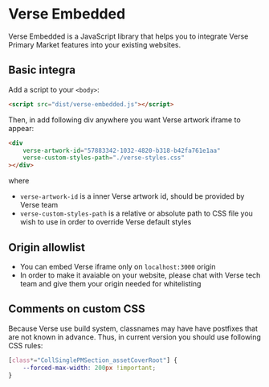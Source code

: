 # Verse Embedded

Verse Embedded is a JavaScript library that helps you to integrate Verse Primary Market features into your existing websites.

## Basic integra

Add a script to your `<body>`:
```html
<script src="dist/verse-embedded.js"></script>
```

Then, in add following div anywhere you want Verse artwork iframe to appear:
```html
<div
    verse-artwork-id="57883342-1032-4820-b318-b42fa761e1aa"
    verse-custom-styles-path="./verse-styles.css"
></div>
```
where
- `verse-artwork-id` is a inner Verse artwork id, should be provided by Verse team
- `verse-custom-styles-path` is a relative or absolute path to CSS file you wish to use in order to override Verse default styles

## Origin allowlist
- You can embed Verse iframe only on `localhost:3000` origin
- In order to make it avaiable on your website, please chat with Verse tech team and give them your origin needed for whitelisting

## Comments on custom CSS
Because Verse use build system, classnames may have have postfixes that are not known in advance. Thus, in current version you should
use following CSS rules:
```css
[class*="CollSinglePMSection_assetCoverRoot"] {
    --forced-max-width: 200px !important;
}
```